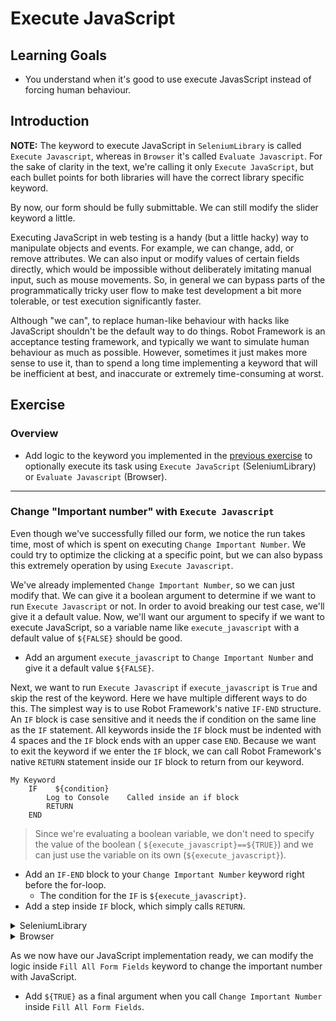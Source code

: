 # Execute JavaScript

## Learning Goals

- You understand when it's good to use execute JavasScript instead of forcing human behaviour.

## Introduction

**NOTE:** The keyword to execute JavaScript in `SeleniumLibrary` is called `Execute Javascript`, whereas
in `Browser` it's called `Evaluate Javascript`. For the sake of clarity in the text, we're
calling it only `Execute JavaScript`, but each bullet points for both libraries will have the
correct library specific keyword.

By now, our form should be fully submittable. We can still modify
the slider keyword a little.

Executing JavaScript in web testing is a handy (but a little hacky)
way to manipulate objects and events. For example, we can
change, add, or remove attributes. We can also input or modify values of certain
fields directly, which would be impossible without deliberately imitating manual input, such as mouse movements.
So, in general we can bypass parts of the programmatically tricky user flow to make test development
a bit more tolerable, or test execution significantly faster.

Although "we can", to replace human-like behaviour with hacks like JavaScript
shouldn't be the default way to do things. Robot Framework is an acceptance testing framework,
and typically we want to simulate human behaviour as much as possible.
However, sometimes it just makes more sense to use it, than to spend a long time
implementing a keyword that will be inefficient at best, and inaccurate or
extremely time-consuming at worst.

## Exercise

### Overview

- Add logic to the keyword you implemented in the [previous exercise](./07-slider.md) to optionally
execute its task using `Execute JavaScript` (SeleniumLibrary) or `Evaluate Javascript` (Browser).

---

### Change "Important number" with <code>Execute Javascript</code>

Even though we've successfully filled our form, we notice the run takes time, most of which is spent on executing `Change Important Number`.
We could try to optimize the clicking at a specific point, but we can also bypass this extremely operation by using
`Execute Javascript`.

We've already implemented `Change Important Number`, so we can just modify that. We can give it a boolean
argument to determine if we want to run `Execute Javascript` or not. In order to avoid breaking our
test case, we'll give it a default value. Now, we'll want our argument to specify if we want to execute
JavaScript, so a variable name like `execute_javascript` with a default value of `${FALSE}` should be good.

- Add an argument `execute_javascript` to `Change Important Number` and give it a default value `${FALSE}`.

Next, we want to run `Execute Javascript` if `execute_javascript` is `True` and skip the rest of the keyword.
Here we have multiple different ways to do this. The simplest way is to use Robot Framework's native `IF-END`
structure. An `IF` block is case sensitive and it needs the if condition on the same line as the `IF` statement.
All keywords inside the `IF` block must be indented with 4 spaces and the `IF` block ends with an upper case
`END`. Because we want to exit the keyword if we enter the `IF` block, we can call Robot Framework's native
`RETURN` statement inside our `IF` block to return from our keyword.

```robot
My Keyword
    IF    ${condition}
        Log to Console    Called inside an if block
        RETURN
    END
```

> Since we're evaluating a boolean variable, we don't need to specify the value of the boolean (
`${execute_javascript}==${TRUE}`) and we can just use the variable on its own (`${execute_javascript}`).

- Add an `IF-END` block to your `Change Important Number` keyword right before the for-loop.
  - The condition for the `IF` is `${execute_javascript}`.
- Add a step inside `IF` block, which simply calls `RETURN`.

<details>
  <summary>SeleniumLibrary</summary>

Executing JavaScript is fun when the elements have `id` attributes. In those cases, we can use
`document.getElementById("myId")` to find our elements. For example, we could change our datepicker logic
to use that as well. However, our "Important number" doesn't have an `id`, so we're forced to use something
else. Throughout this training, we've used XPaths. Using XPaths in JavaScript much more complex than what
we've used in SeleniumLibrary keywords. We can use XPaths in JavaScript by using the following code:

```js
document.evaluate("//our/xpath", document, null, XPathResult.FIRST_ORDERED_NODE_TYPE, null).singleNodeValue
```

Compared to using `xpath://our/xpath`, that is a bit more difficult, right? We can use that by all means,
but we can also use `document.querySelector()` The difference is, that `querySelector()` doesn't use
XPaths. It uses CSS. So, in other words if we want to find `//parent/child[@attribute='value']` with
`querySelector()`, our selector will be `parent child[attribute='value']`. We used the `name` attribute
in the previous exercise as the locator for our "Important number". We can transform that into an XPath
simply by using `//input[@name='important_number']`.

Doesn't matter if we use XPath or CSS, the function returns our element. Then we still need to change its
attribute value. Changing an attribute value in JavaScript is as simple as `element.attribute=value`.
We notice that the "Important number" element has an attribute called `value` and our new value is in
our `wanted_value` argument. So, full execution would be
`document.evaluate(...).singleNodeValue.value = ${wanted_value};`.

- Write `Execute Javascript` implementation using either the XPath or CSS selector to change the "Important
number" value to `wanted_value`.

> `Execute Javascript` can return values normally, but in order to get values
> you need to explicitly tell the JavaScript command to `return` even though
> the command would normally return a value when running in the browser console,
> e.g. `${element}=       Execute Javascript    return document.getElementById("myId");`
</details> <!-- SeleniumLibrary -->

<details>
  <summary>Browser</summary>

In contrast to SeleniumLibrary's implementation, Browser's keyword to execute JavaScript takes two arguments. The first argument is
a reference to an element in the web page, and the second one is the JS function,
that will be sent to that referenced element. Locator is not the same as a reference, so we will need to call another keyword to create a reference first.

The operation on the slider is thus not a one-liner, so let's make a
separate keyword for it, which can be then called by `IF` block.
The new keyword should contain the steps to get a reference for the slider, and change its value with a simple JS function.

- Add a keyword `Change Slider Value With JS` that will change the slider's value to `wanted_value`.

Reference to an element is returned by `Get Element` keyword, which takes a
locator as an argument. Store it in a local variable. It can be used like a
locator in other keywords, even without the need to specify the iframe.
With this direct reference to the slider, JS function needed is a simple change of the `value` property.
Example function syntax: `(element) => element.property = "new value"`.

- Use `Get Element` to get a reference to the slider element.
- Use `Evaluate Javascript` to assign `wanted_value` to the slider's `value` property using the reference element.

Our keyword should also check that the value stored by the slider indeed changed.
This can be done by confirming the value before the change is `0`, and after is
equal to the `wanted value`. Browser's keywords have built-in checking, so
there's no need to store the numbers and compare them as integers. The value is stored inside slider's properly, so you can use the `Get Property` keyword.

Browser library has builtin waiting and no separate validation keywords. Instead, you can use `Get Text`
to validate the text automatically. Python validations such as `==`, `!=`, `contains`, and `not contains`
are available for validation. The syntax is Python-esque:

```robot
Get Text    locator    ==    some text
```

- Implement checks with `Get Property` to ensure the value has been changed.

</details> <!-- Browser -->

As we now have our JavaScript implementation ready, we can modify the logic inside
`Fill All Form Fields` keyword to change the important number with JavaScript.

- Add `${TRUE}` as a final argument when you call `Change Important Number` inside `Fill All Form Fields`.
